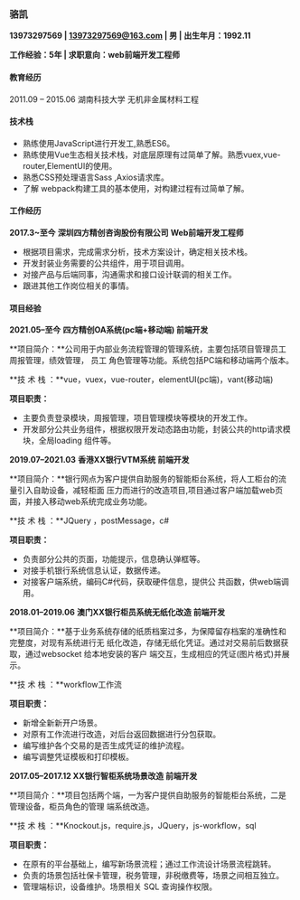 ### 骆凯

**13973297569 | 13973297569@163.com  | 男 | 出生年月：1992.11**

**工作经验：5年 | 求职意向：web前端开发工程师**

#### 教育经历

2011.09 – 2015.06          	 	   湖南科技大学   		                               无机非金属材料工程

#### 技术栈

* 熟练使用JavaScript进行开发工,熟悉ES6。
* 熟练使用Vue生态相关技术栈，对底层原理有过简单了解。熟悉vuex,vue-router,ElementUI的使用。
* 熟悉CSS预处理语言Sass ,Axios请求库。
* 了解 webpack构建工具的基本使用，对构建过程有过简单了解。

#### 工作经历

**2017.3~至今**  					**深圳四方精创咨询股份有限公司** 								**Web前端开发工程师**

* 根据项目需求，完成需求分析，技术方案设计，确定相关技术栈。
* 开发封装业务需要的公共组件，用于项目调用。
* 对接产品与后端同事，沟通需求和接口设计联调的相关工作。
* 跟进其他工作岗位相关的事情。

#### 项目经验

**2021.05–至今**						**四方精创OA系统(pc端+移动端)                                                      前端开发**

**项目简介：**公司用于内部业务流程管理的管理系统，主要包括项目管理员工周报管理，绩效管理， 员工
                   角色管理等功能。系统包括PC端和移动端两个版本。

**技 术 栈  ：**vue，vuex，vue-router，elementUI(pc端)，vant(移动端)

**项目职责：**

* 主要负责登录模块，周报管理，项目管理模块等模块的开发工作。
* 开发部分公共业务组件，根据权限开发动态路由功能，封装公共的http请求模块，全局loading 组件等。



**2019.07–2021.03**					**香港XX银行VTM系统      															  前端开发**

**项目简介：**银行网点为客户提供自助服务的智能柜台系统，将人工柜台的流量引入自助设备，减轻柜面
				   压力而进行的改造项目,项目通过客户端加载web页面，并接入移动web系统完成业务功能。

**技 术 栈  ：**JQuery ，postMessage，c#

**项目职责：**

* 负责部分公共的页面，功能提示，信息确认弹框等。 
* 对接手机银行系统信息认证，数据传递。 
* 对接客户端系统，编码C#代码，获取硬件信息，提供公 共函数，供web端调用。



**2018.01–2019.06** 					**澳门XX银行柜员系统无纸化改造                                                 前端开发**  

**项目简介：**基于业务系统存储的纸质档案过多，为保障留存档案的准确性和完整度，对现有系统进行无
                   纸化改造，存储无纸化凭证。通过对交易前后数据获取，通过websocket 给本地安装的客户
                   端交互，生成相应的凭证(图片格式)并展示。

**技 术 栈  ：**workflow工作流

**项目职责：** 

* 新增全新新开户场景。 
* 对原有工作流进行改造，对后台返回数据进行分包获取。
* 编写维护各个交易的是否生成凭证的维护流程。 
* 编写调整凭证模板和打印模板。



**2017.05–2017.12 					XX银行智柜系统场景改造                                                             前端开发**

**项目简介：**项目包括两个端，一为客户提供自助服务的智能柜台系统，二是管理设备，柜员角色的管理
                   端系统改造。 

**技 术 栈  ：**Knockout.js，require.js，JQuery，js-workflow，sql

**项目职责：**

* 在原有的平台基础上，编写新场景流程；通过工作流设计场景流程跳转。
* 负责的场景包括社保卡管理，税务管理，非税缴费等，场景之间相互独立。 
* 管理端标识，设备维护。场景相关 SQL 查询操作权限。